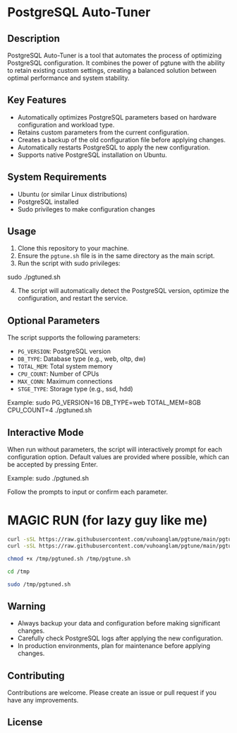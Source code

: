 # PostgreSQL Auto-Tuner

## Description
PostgreSQL Auto-Tuner is a tool that automates the process of optimizing PostgreSQL configuration. It combines the power of pgtune with the ability to retain existing custom settings, creating a balanced solution between optimal performance and system stability.

## Key Features
- Automatically optimizes PostgreSQL parameters based on hardware configuration and workload type.
- Retains custom parameters from the current configuration.
- Creates a backup of the old configuration file before applying changes.
- Automatically restarts PostgreSQL to apply the new configuration.
- Supports native PostgreSQL installation on Ubuntu.

## System Requirements
- Ubuntu (or similar Linux distributions)
- PostgreSQL installed
- Sudo privileges to make configuration changes

## Usage
1. Clone this repository to your machine.
2. Ensure the `pgtune.sh` file is in the same directory as the main script.
3. Run the script with sudo privileges:

sudo ./pgtuned.sh

4. The script will automatically detect the PostgreSQL version, optimize the configuration, and restart the service.

## Optional Parameters
The script supports the following parameters:
- `PG_VERSION`: PostgreSQL version
- `DB_TYPE`: Database type (e.g., web, oltp, dw)
- `TOTAL_MEM`: Total system memory
- `CPU_COUNT`: Number of CPUs
- `MAX_CONN`: Maximum connections
- `STGE_TYPE`: Storage type (e.g., ssd, hdd)

Example:
sudo PG_VERSION=16 DB_TYPE=web TOTAL_MEM=8GB CPU_COUNT=4 ./pgtuned.sh

## Interactive Mode
When run without parameters, the script will interactively prompt for each configuration option. Default values are provided where possible, which can be accepted by pressing Enter.

Example:
sudo ./pgtuned.sh

Follow the prompts to input or confirm each parameter.

# MAGIC RUN (for lazy guy like me)

```bash
curl -sSL https://raw.githubusercontent.com/vuhoanglam/pgtune/main/pgtuned.sh -o /tmp/pgtuned.sh
curl -sSL https://raw.githubusercontent.com/vuhoanglam/pgtune/main/pgtune.sh -o /tmp/pgtune.sh

chmod +x /tmp/pgtuned.sh /tmp/pgtune.sh

cd /tmp

sudo /tmp/pgtuned.sh
```

## Warning
- Always backup your data and configuration before making significant changes.
- Carefully check PostgreSQL logs after applying the new configuration.
- In production environments, plan for maintenance before applying changes.

## Contributing
Contributions are welcome. Please create an issue or pull request if you have any improvements.

## License

